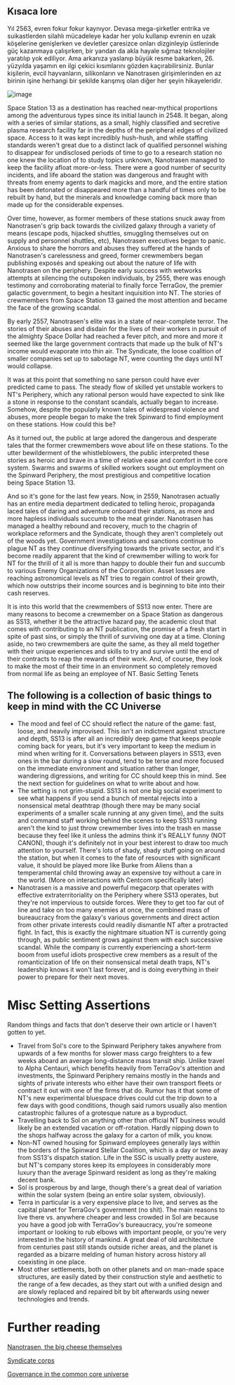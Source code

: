 ## Kısaca lore

Yıl 2563, evren fokur fokur kaynıyor. Devasa mega-şirketler entrika ve suikastlerden silahlı mücadeleye kadar her yolu kullanıp evrenin en uzak köşelerine genişlerken ve devletler çaresizce onları dizginleyip üstlerinde güç kazanmaya çalışırken, bir yandan da akla hayale sığmaz teknolojiler yaratılıp yok ediliyor. Ama arkanıza yaslanıp büyük resme bakarken, 26. yüzyılda yaşamın en ilgi çekici kısımlarını gözden kaçırabilirsiniz. Bunlar kişilerin, evcil hayvanların, silikonların ve Nanotrasen girişimlerinden en az birinin işine herhangi bir şekilde karışmış olan diğer her şeyin hikayeleridir.

![image](https://github.com/WinstonBeYY/common_core/assets/77203248/36b98fa1-2a65-4d0b-82db-8283f081f97f)

Space Station 13 as a destination has reached near-mythical proportions among the adventurous types since its initial launch in 2548. It began, along with a series of similar stations, as a small, highly classified and secretive plasma research facility far in the depths of the peripheral edges of civilized space. Access to it was kept incredibly hush-hush, and while staffing standards weren't great due to a distinct lack of qualified personnel wishing to disappear for undisclosed periods of time to go to a research station no one knew the location of to study topics unknown, Nanotrasen managed to keep the facility afloat more-or-less. There were a good number of security incidents, and life aboard the station was dangerous and fraught with threats from enemy agents to dark magicks and more, and the entire station has been detonated or disappeared more than a handful of times only to be rebuilt by hand, but the minerals and knowledge coming back more than made up for the considerable expenses.

Over time, however, as former members of these stations snuck away from Nanotrasen's grip back towards the civilized galaxy through a variety of means (escape pods, hijacked shuttles, smuggling themselves out on supply and personnel shuttles, etc), Nanotrasen executives began to panic. Anxious to share the horrors and abuses they suffered at the hands of Nanotrasen's carelessness and greed, former crewmembers began publishing exposés and speaking out about the nature of life with Nanotrasen on the periphery. Despite early success with wetworks attempts at silencing the outspoken individuals, by 2555, there was enough testimony and corroborating material to finally force TerraGov, the premier galactic government, to begin a hesitant inquisition into NT. The stories of crewmembers from Space Station 13 gained the most attention and became the face of the growing scandal.

By early 2557, Nanotrasen's elite was in a state of near-complete terror. The stories of their abuses and disdain for the lives of their workers in pursuit of the almighty Space Dollar had reached a fever pitch, and more and more it seemed like the large government contracts that made up the bulk of NT's income would evaporate into thin air. The Syndicate, the loose coalition of smaller companies set up to sabotage NT, were counting the days until NT would collapse.

It was at this point that something no sane person could have ever predicted came to pass. The steady flow of skilled yet unstable workers to NT's Periphery, which any rational person would have expected to sink like a stone in response to the constant scandals, actually began to increase. Somehow, despite the popularly known tales of widespread violence and abuses, more people began to make the trek Spinward to find employment on these stations. How could this be?

As it turned out, the public at large adored the dangerous and desperate tales that the former crewmembers wove about life on these stations. To the utter bewilderment of the whistleblowers, the public interpreted these stories as heroic and brave in a time of relative ease and comfort in the core system. Swarms and swarms of skilled workers sought out employment on the Spinward Periphery, the most prestigious and competitive location being Space Station 13.

And so it's gone for the last few years. Now, in 2559, Nanotrasen actually has an entire media department dedicated to telling heroic, propaganda laced tales of daring and adventure onboard their stations, as more and more hapless individuals succumb to the meat grinder. Nanotrasen has managed a healthy rebound and recovery, much to the chagrin of workplace reformers and the Syndicate, though they aren't completely out of the woods yet. Government investigations and sanctions continue to plague NT as they continue diversifying towards the private sector, and it's become readily apparent that the kind of crewmember willing to work for NT for the thrill of it all is more than happy to double their fun and succumb to various Enemy Organizations of the Corporation. Asset losses are reaching astronomical levels as NT tries to regain control of their growth, which now outstrips their income sources and is beginning to bite into their cash reserves.

It is into this world that the crewmembers of SS13 now enter. There are many reasons to become a crewmember on a Space Station as dangerous as SS13, whether it be the attractive hazard pay, the academic clout that comes with contributing to an NT publication, the promise of a fresh start in spite of past sins, or simply the thrill of surviving one day at a time. Cloning aside, no two crewmembers are quite the same, as they all meld together with their unique experiences and skills to try and survive until the end of their contracts to reap the rewards of their work. And, of course, they look to make the most of their time in an environment so completely removed from normal life as being an employee of NT.
Basic Setting Tenets

## The following is a collection of basic things to keep in mind with the CC Universe

* The mood and feel of CC should reflect the nature of the game: fast, loose, and heavily improvised. This isn't an indictment against structure and depth, SS13 is after all an incredibly deep game that keeps people coming back for years, but it's very important to keep the medium in mind when writing for it. Conversations between players in SS13, even ones in the bar during a slow round, tend to be terse and more focused on the immediate environment and situation rather than longer, wandering digressions, and writing for CC should keep this in mind. See the next section for guidelines on what to write about and how.
* The setting is not grim-stupid. SS13 is not one big social experiment to see what happens if you send a bunch of mental rejects into a nonsensical metal deathtrap (though there may be many social experiments of a smaller scale running at any given time), and the suits and command staff working behind the scenes to keep SS13 running aren't the kind to just throw crewmember lives into the trash en masse because they feel like it unless the admins think it's REALLY funny (NOT CANON), though it's definitely not in your best interest to draw too much attention to yourself. There's lots of shady, shady stuff going on around the station, but when it comes to the fate of resources with significant value, it should be played more like Burke from Aliens than a temperamental child throwing away an expensive toy without a care in the world. (More on interactions with Centcom specifically later)
* Nanotrasen is a massive and powerful megacorp that operates with effective extraterritoriality on the Periphery where SS13 operates, but they're not impervious to outside forces. Were they to get too far out of line and take on too many enemies at once, the combined mass of bureaucracy from the galaxy's various governments and direct action from other private interests could readily dismantle NT after a protracted fight. In fact, this is exactly the nightmare situation NT is currently going through, as public sentiment grows against them with each successive scandal. While the company is currently experiencing a short-term boom from useful idiots prospective crew members as a result of the romanticization of life on their nonsensical metal death traps, NT's leadership knows it won't last forever, and is doing everything in their power to prepare for their next moves.


# Misc Setting Assertions

Random things and facts that don't deserve their own article or I haven't gotten to yet.
* Travel from Sol's core to the Spinward Periphery takes anywhere from upwards of a few months for slower mass cargo freighters to a few weeks aboard an average long-distance mass transit ship. Unlike travel to Alpha Centauri, which benefits heavily from TerraGov's attention and investments, the Spinward Periphery remains mostly in the hands and sights of private interests who either have their own transport fleets or contract it out with one of the firms that do. Rumor has it that some of NT's new experimental bluespace drives could cut the trip down to a few days with good conditions, though said rumors usually also mention catastrophic failures of a grotesque nature as a byproduct.
* Travelling back to Sol on anything other than official NT business would likely be an extended vacation or off-rotation. Hardly nipping down to the shops halfway across the galaxy for a carton of milk, you know.
* Non-NT owned housing for Spinward employees generally lays within the borders of the Spinward Stellar Coalition, which is a day or two away from SS13's dispatch station. Life in the SSC is usually pretty austere, but NT's company stores keep its employees in considerably more luxury than the average Spinward resident as long as they're making decent bank.
* Sol is prosperous by and large, though there's a great deal of variation within the solar system (being an entire solar system, obviously).
* Terra in particular is a very expensive place to live, and serves as the capital planet for TerraGov's government (no shit). The main reasons to live there vs. anywhere cheaper and less crowded in Sol are because you have a good job with TerraGov's bureaucracy, you're someone important or looking to rub elbows with important people, or you're very interested in the history of mankind. A great deal of old architecture from centuries past still stands outside richer areas, and the planet is regarded as a bizarre melding of human history across history all coexisting in one place.
* Most other settlements, both on other planets and on man-made space structures, are easily dated by their construction style and aesthetic to the range of a few decades, as they start out with a unified design and are slowly replaced and repaired bit by bit afterwards using newer technologies and trends.

# Further reading
[Nanotrasen, the big cheese themselves](https://github.com/tgstation/common_core/blob/master/Governments%20and%20Organisations/Corporations/Nanotrasen.md)

[Syndicate corps](https://github.com/tgstation/common_core/blob/master/Governments%20and%20Organisations/Corporations/The%20Syndicate/The%20Syndicate.md)

[Governance in the common core universe](https://github.com/tgstation/common_core/blob/master/Governments%20and%20Organisations/Governments/Governments.md)

